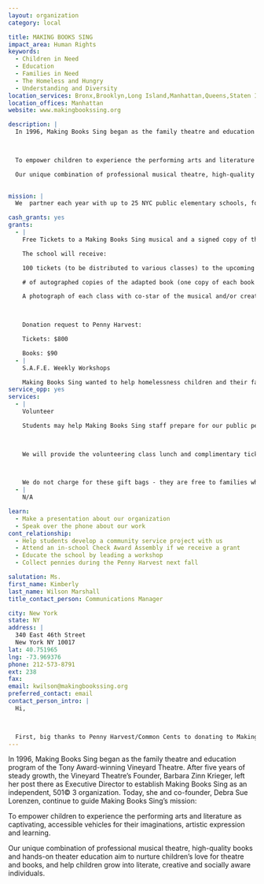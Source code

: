 ```yaml
---
layout: organization
category: local

title: MAKING BOOKS SING
impact_area: Human Rights
keywords: 
  - Children in Need
  - Education
  - Families in Need
  - The Homeless and Hungry
  - Understanding and Diversity
location_services: Bronx,Brooklyn,Long Island,Manhattan,Queens,Staten Island,Greater New York
location_offices: Manhattan
website: www.makingbookssing.org

description: |
  In 1996, Making Books Sing began as the family theatre and education program of the Tony Award-winning Vineyard Theatre. After five years of steady growth, the Vineyard Theatre’s Founder, Barbara Zinn Krieger, left her post there as Executive Director to establish Making Books Sing as an independent, 501© 3 organization.  Today, she and co-founder, Debra Sue Lorenzen, continue to guide Making Books Sing’s mission:

  

  To empower children to experience the performing arts and literature as captivating, accessible vehicles for their imaginations, artistic expression and learning. 

  Our unique combination of professional musical theatre, high-quality books and hands-on theater education aim to nurture children’s love for theatre and books, and help children grow into literate, creative and socially aware individuals.

  
mission: |
  We  partner each year with up to 25 NYC public elementary schools, four homeless shelters for families, and cultural organizations around the city. Our educational programs reach more than 5,000 children and families each year, while our theatre audiences exceed 12,000 in a four-borough tour across New York.

cash_grants: yes
grants: 
  - |
    Free Tickets to a Making Books Sing musical and a signed copy of the adapted book connected to the musical, per class. The tickets will be given to a worthy NYC school who can not afford tickets to the performance. 

    The school will receive:

    100 tickets (to be distributed to various classes) to the upcoming Making Books Sing musical.

    # of autographed copies of the adapted book (one copy of each book will be given to each class).

    A photograph of each class with co-star of the musical and/or creators of the Making Books Sing musical.

    

    Donation request to Penny Harvest:

    Tickets: $800

    Books: $90
  - |
    S.A.F.E. Weekly Workshops

    Making Books Sing wanted to help homelessness children and their families.  In 2007, we gave voice to this group by creating a full-scale musical about a homeless mother and child.  12,000 children attended the show and more than 100 homeless children and their families attended as our guests.  It was one of our best shows ever!.  In 2008, Making Books Sing piloted a far more extensive program, entitled S.A.F.E (which stands for Shelters, Art, Families and Education). The idea was that a series of art workshops at each shelter would create a safe, nurturing environment that fosters self-expression, literacy development, team building and hope.  A grant of $1000 will help us have 4 workshops- in each shelter. By developing books into plays and musicals, and creating props and visual arts to support the play, students experience the fun and stress relief inherent in making art, while reinforcing reading/writing skills and other important skills (artistic thinking, problem solving, relating to an audience, team building and supporting your peers, etc).  Additionally, field trips to cultural institutions throughout New York City help these students to explore and enjoy New York City.
service_opp: yes
services: 
  - |
    Volunteer 

    Students may help Making Books Sing staff prepare for our public performances by creating gift bags for our ticket buyers at each performance. Each season we prepare 500 gift bags with fun-filled family items including magazines, coupons, toys, posters and other cool items. We request one (1) class to volunteer two hours of their time to prepare the gift bags. The volunteer opportunity will take place in early-mid January before our performances begin.

    

    We will provide the volunteering class lunch and complimentary tickets for them and their parents to see one of the public performances.

    

    We do not charge for these gift bags - they are free to families who have purchased tickets to our amazing musical!
  - |
    N/A

learn: 
  - Make a presentation about our organization
  - Speak over the phone about our work
cont_relationship: 
  - Help students develop a community service project with us
  - Attend an in-school Check Award Assembly if we receive a grant
  - Educate the school by leading a workshop
  - Collect pennies during the Penny Harvest next fall

salutation: Ms.
first_name: Kimberly
last_name: Wilson Marshall
title_contact_person: Communications Manager

city: New York
state: NY
address: |
  340 East 46th Street  
  New York NY 10017
lat: 40.751965
lng: -73.969376
phone: 212-573-8791
ext: 238
fax: 
email: kwilson@makingbookssing.org
preferred_contact: email
contact_person_intro: |
  Hi,

  

  First, big thanks to Penny Harvest/Common Cents to donating to Making Books Sing last year! We are so thankful for choosing to support our education programs and theatre productions. We look forward to Penny Harvest to supporting us again and help provide a worthy school of students enjoy the magic of theatre and performance! We also look forward to hosting a cool class at our offices to help us prepare for our next big production!
---
```

In 1996, Making Books Sing began as the family theatre and education program of the Tony Award-winning Vineyard Theatre. After five years of steady growth, the Vineyard Theatre’s Founder, Barbara Zinn Krieger, left her post there as Executive Director to establish Making Books Sing as an independent, 501© 3 organization.  Today, she and co-founder, Debra Sue Lorenzen, continue to guide Making Books Sing’s mission:



To empower children to experience the performing arts and literature as captivating, accessible vehicles for their imaginations, artistic expression and learning. 

Our unique combination of professional musical theatre, high-quality books and hands-on theater education aim to nurture children’s love for theatre and books, and help children grow into literate, creative and socially aware individuals.

